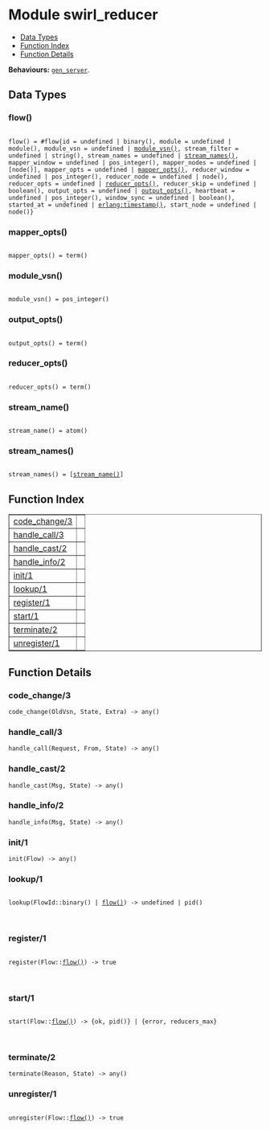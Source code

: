 

# Module swirl_reducer #
* [Data Types](#types)
* [Function Index](#index)
* [Function Details](#functions)

__Behaviours:__ [`gen_server`](gen_server.md).

<a name="types"></a>

## Data Types ##




### <a name="type-flow">flow()</a> ###



<pre><code>
flow() = #flow{id = undefined | binary(), module = undefined | module(), module_vsn = undefined | <a href="#type-module_vsn">module_vsn()</a>, stream_filter = undefined | string(), stream_names = undefined | <a href="#type-stream_names">stream_names()</a>, mapper_window = undefined | pos_integer(), mapper_nodes = undefined | [node()], mapper_opts = undefined | <a href="#type-mapper_opts">mapper_opts()</a>, reducer_window = undefined | pos_integer(), reducer_node = undefined | node(), reducer_opts = undefined | <a href="#type-reducer_opts">reducer_opts()</a>, reducer_skip = undefined | boolean(), output_opts = undefined | <a href="#type-output_opts">output_opts()</a>, heartbeat = undefined | pos_integer(), window_sync = undefined | boolean(), started_at = undefined | <a href="erlang.md#type-timestamp">erlang:timestamp()</a>, start_node = undefined | node()}
</code></pre>





### <a name="type-mapper_opts">mapper_opts()</a> ###



<pre><code>
mapper_opts() = term()
</code></pre>





### <a name="type-module_vsn">module_vsn()</a> ###



<pre><code>
module_vsn() = pos_integer()
</code></pre>





### <a name="type-output_opts">output_opts()</a> ###



<pre><code>
output_opts() = term()
</code></pre>





### <a name="type-reducer_opts">reducer_opts()</a> ###



<pre><code>
reducer_opts() = term()
</code></pre>





### <a name="type-stream_name">stream_name()</a> ###



<pre><code>
stream_name() = atom()
</code></pre>





### <a name="type-stream_names">stream_names()</a> ###



<pre><code>
stream_names() = [<a href="#type-stream_name">stream_name()</a>]
</code></pre>


<a name="index"></a>

## Function Index ##


<table width="100%" border="1" cellspacing="0" cellpadding="2" summary="function index"><tr><td valign="top"><a href="#code_change-3">code_change/3</a></td><td></td></tr><tr><td valign="top"><a href="#handle_call-3">handle_call/3</a></td><td></td></tr><tr><td valign="top"><a href="#handle_cast-2">handle_cast/2</a></td><td></td></tr><tr><td valign="top"><a href="#handle_info-2">handle_info/2</a></td><td></td></tr><tr><td valign="top"><a href="#init-1">init/1</a></td><td></td></tr><tr><td valign="top"><a href="#lookup-1">lookup/1</a></td><td></td></tr><tr><td valign="top"><a href="#register-1">register/1</a></td><td></td></tr><tr><td valign="top"><a href="#start-1">start/1</a></td><td></td></tr><tr><td valign="top"><a href="#terminate-2">terminate/2</a></td><td></td></tr><tr><td valign="top"><a href="#unregister-1">unregister/1</a></td><td></td></tr></table>


<a name="functions"></a>

## Function Details ##

<a name="code_change-3"></a>

### code_change/3 ###

`code_change(OldVsn, State, Extra) -> any()`


<a name="handle_call-3"></a>

### handle_call/3 ###

`handle_call(Request, From, State) -> any()`


<a name="handle_cast-2"></a>

### handle_cast/2 ###

`handle_cast(Msg, State) -> any()`


<a name="handle_info-2"></a>

### handle_info/2 ###

`handle_info(Msg, State) -> any()`


<a name="init-1"></a>

### init/1 ###

`init(Flow) -> any()`


<a name="lookup-1"></a>

### lookup/1 ###


<pre><code>
lookup(FlowId::binary() | <a href="#type-flow">flow()</a>) -&gt; undefined | pid()
</code></pre>
<br />


<a name="register-1"></a>

### register/1 ###


<pre><code>
register(Flow::<a href="#type-flow">flow()</a>) -&gt; true
</code></pre>
<br />


<a name="start-1"></a>

### start/1 ###


<pre><code>
start(Flow::<a href="#type-flow">flow()</a>) -&gt; {ok, pid()} | {error, reducers_max}
</code></pre>
<br />


<a name="terminate-2"></a>

### terminate/2 ###

`terminate(Reason, State) -> any()`


<a name="unregister-1"></a>

### unregister/1 ###


<pre><code>
unregister(Flow::<a href="#type-flow">flow()</a>) -&gt; true
</code></pre>
<br />


